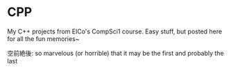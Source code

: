 # CPP

My C++ projects from ElCo's CompSci1 course. Easy stuff, but posted here for all the fun memories~

空前絶後: so marvelous (or horrible) that it may be the first and probably the last
